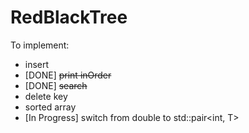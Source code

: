 # RedBlackTree

To implement:
- insert
- [DONE] ~~print inOrder~~
- [DONE] ~~search~~
- delete key
- sorted array
- [In Progress] switch from double to std::pair\<int, T\>
